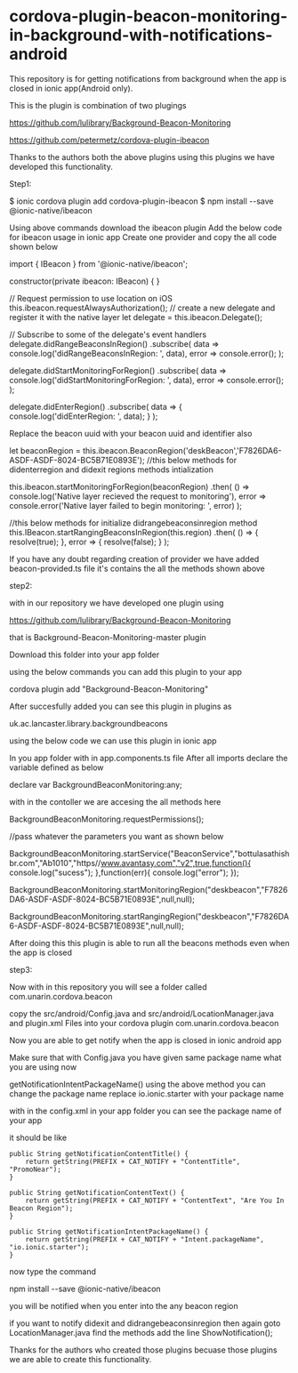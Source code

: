 # cordova-plugin-beacon-monitoring-in-background-with-notifications-android

This repository is for getting notifications from background when the app is closed in ionic app(Android only).



This is the plugin is combination of two plugings

https://github.com/lulibrary/Background-Beacon-Monitoring

https://github.com/petermetz/cordova-plugin-ibeacon

Thanks to the authors both the above plugins using this plugins we have developed this functionality.


Step1:

$ ionic cordova plugin add cordova-plugin-ibeacon
$ npm install --save @ionic-native/ibeacon

Using above commands download the ibeacon plugin
Add the below code for ibeacon usage in ionic app
Create one provider and copy the all code shown below


import { IBeacon } from '@ionic-native/ibeacon';

constructor(private ibeacon: IBeacon) { }

// Request permission to use location on iOS
this.ibeacon.requestAlwaysAuthorization();
// create a new delegate and register it with the native layer
let delegate = this.ibeacon.Delegate();

// Subscribe to some of the delegate's event handlers
delegate.didRangeBeaconsInRegion()
.subscribe(
data => console.log('didRangeBeaconsInRegion: ', data),
error => console.error();
);

delegate.didStartMonitoringForRegion()
.subscribe(
data => console.log('didStartMonitoringForRegion: ', data),
error => console.error();
);

delegate.didEnterRegion()
.subscribe(
data => {
console.log('didEnterRegion: ', data);
}
);


Replace the beacon uuid with your beacon uuid and identifier also

let beaconRegion = this.ibeacon.BeaconRegion('deskBeacon','F7826DA6-ASDF-ASDF-8024-BC5B71E0893E');
//this below methods for didenterregion and didexit regions methods intialization

this.ibeacon.startMonitoringForRegion(beaconRegion)
.then(
() => console.log('Native layer recieved the request to monitoring'),
error => console.error('Native layer failed to begin monitoring: ', error)
);

//this below methods for initialize didrangebeaconsinregion method
this.IBeacon.startRangingBeaconsInRegion(this.region)
.then(
() => {
resolve(true);
},
error => {
resolve(false);
}
);

If you have any doubt regarding creation of provider we have added beacon-provided.ts file it's contains the all the methods shown above


step2:

with in our repository we have developed one plugin using

https://github.com/lulibrary/Background-Beacon-Monitoring

that is Background-Beacon-Monitoring-master plugin

Download this folder into your app folder


using the below commands you can add this plugin to your app

cordova plugin add "Background-Beacon-Monitoring"

After succesfully added you can see this plugin in plugins as

uk.ac.lancaster.library.backgroundbeacons


using the below code we can use this plugin in ionic app


In you app folder with in app.components.ts file
After all imports declare the variable defined as below

declare var BackgroundBeaconMonitoring:any;

with in the contoller we are accesing the all methods here

BackgroundBeaconMonitoring.requestPermissions();

//pass whatever the parameters you want as shown below

BackgroundBeaconMonitoring.startService("BeaconService","bottulasathishbr.com","Ab1010","https//www.avantasy.com","v2",true,function(){
console.log("sucess");
},function(err){
console.log("error");
});

BackgroundBeaconMonitoring.startMonitoringRegion("deskbeacon","F7826DA6-ASDF-ASDF-8024-BC5B71E0893E",null,null);

BackgroundBeaconMonitoring.startRangingRegion("deskbeacon","F7826DA6-ASDF-ASDF-8024-BC5B71E0893E",null,null);

After doing this this plugin is able to run all the beacons methods even when the app is closed



step3:

Now with in this repository you will see a folder called 
com.unarin.cordova.beacon

copy the src/android/Config.java and src/android/LocationManager.java and plugin.xml Files into your cordova plugin com.unarin.cordova.beacon


Now you are able to get notify when the app is closed in ionic android app

Make sure that with Config.java you have given same package name what you are using now 

getNotificationIntentPackageName()
using the above method you can change the package name
replace io.ionic.starter with your package name


with in the config.xml in your app folder you can see the package name of your app

it should be like

<widget id="com.ionicframework.appname" version="0.0.1" xmlns="http://www.w3.org/ns/widgets" xmlns:cdv="http://cordova.apache.org/ns/1.0"> 


	public String getNotificationContentTitle() {
		return getString(PREFIX + CAT_NOTIFY + "ContentTitle", "PromoNear");
	}

	public String getNotificationContentText() {
		return getString(PREFIX + CAT_NOTIFY + "ContentText", "Are You In Beacon Region");
	}

	public String getNotificationIntentPackageName() {
		return getString(PREFIX + CAT_NOTIFY + "Intent.packageName", "io.ionic.starter");
	}

now type the command 

npm install --save @ionic-native/ibeacon

you will be notified when you enter into the any beacon region 

if you want to notify didexit and didrangebeaconsinregion then again goto LocationManager.java find the methods add the line ShowNotification();



Thanks for the authors who created those plugins becuase those plugins we are able to create this functionality.	





